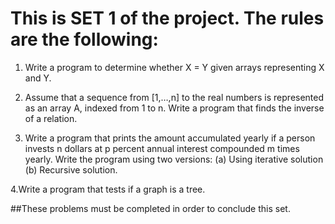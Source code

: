 # This is SET 1 of the project. The rules are the following:

1. Write a program to determine whether X = Y given arrays representing X and Y.

2. Assume that a sequence from [1,…,n] to the real numbers is represented as an array A, indexed from 1 to n. Write a program that finds the inverse of a relation.

3. Write a program that prints the amount accumulated yearly if a person invests n dollars at p percent annual interest compounded m times yearly. Write the program using two versions: (a) Using iterative solution (b) Recursive solution.

4.Write a program that tests if a graph is a tree.

##These problems must be completed in order to conclude this set.